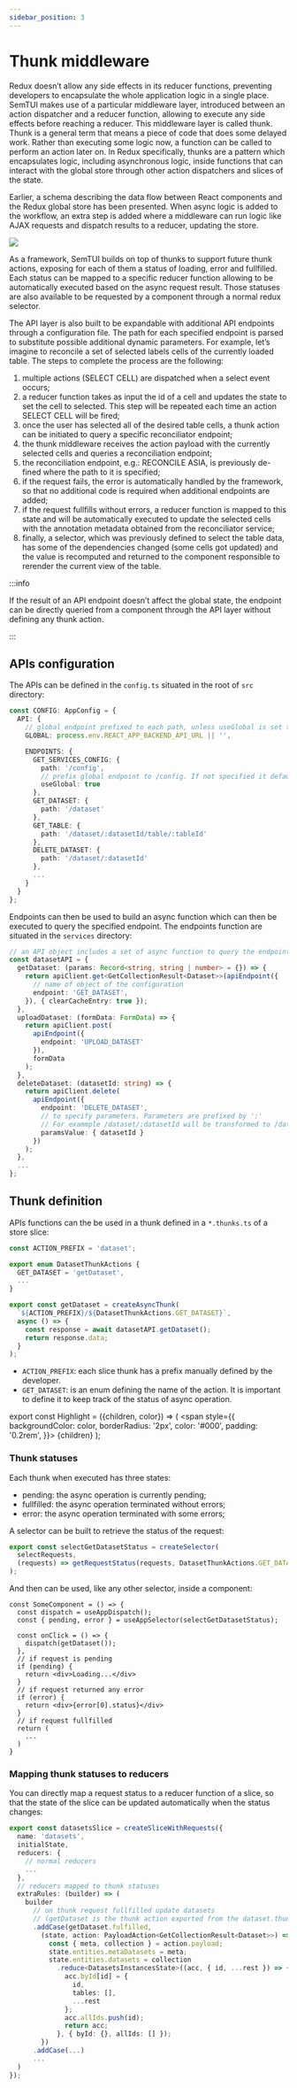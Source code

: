 ```yaml
---
sidebar_position: 3
---
```


# Thunk middleware
Redux doesn’t allow any side effects in its reducer
functions, preventing developers to encapsulate the whole application logic
in a single place. SemTUI makes use of a particular middleware layer, introduced between an action dispatcher and a reducer function, allowing to
execute any side effects before reaching a reducer. This middleware layer is
called thunk. Thunk is a general term that means a piece of code that does
some delayed work. Rather than executing some logic now, a function can be
called to perform an action later on. In Redux specifically, thunks are a pattern which encapsulates logic, including asynchronous logic, inside functions
that can interact with the global store through other action dispatchers and
slices of the state.

Earlier, a schema describing the data flow between React components
and the Redux global store has been presented. When async
logic is added to the workflow, an extra step is added where a middleware can
run logic like AJAX requests and dispatch results to a reducer, updating the
store.

<div style={{textAlign: 'center'}}>
  <img style={{width: '600px'}} src="/I2T-docs/img/thunk-flow.png" />
</div>

As a framework, SemTUI builds on top of thunks to support future thunk
actions, exposing for each of them a status of loading, error and fullfilled.
Each status can be mapped to a specific reducer function allowing to be
automatically executed based on the async request result. Those statuses
are also available to be requested by a component through a normal redux
selector.

The API layer is also built to be expandable with additional API endpoints through a configuration file. The path for each specified endpoint is
parsed to substitute possible additional dynamic parameters. For example,
let’s imagine to reconcile a set of selected labels cells of the currently loaded
table. The steps to complete the process are the following:

1. multiple actions (SELECT CELL) are dispatched when a select event
occurs;
2. a reducer function takes as input the id of a cell and updates the state
to set the cell to selected. This step will be repeated each time an
action SELECT CELL will be fired;
3. once the user has selected all of the desired table cells, a thunk action
can be initiated to query a specific reconciliator endpoint;
4. the thunk middleware receives the action payload with the currently
selected cells and queries a reconciliation endpoint;
5. the reconciliation endpoint, e.g.: RECONCILE ASIA, is previously de-
fined where the path to it is specified;
6. if the request fails, the error is automatically handled by the framework,
so that no additional code is required when additional endpoints are
added;
7. if the request fullfills without errors, a reducer function is mapped to
this state and will be automatically executed to update the selected cells
with the annotation metadata obtained from the reconciliator service;
8. finally, a selector, which was previously defined to select the table data,
has some of the dependencies changed (some cells got updated) and
the value is recomputed and returned to the component responsible to
rerender the current view of the table.


:::info

If the result of an API endpoint doesn’t
affect the global state, the endpoint can be directly queried from a component
through the API layer without defining any thunk action.

:::

## APIs configuration
The APIs can be defined in the `config.ts` situated in the root of `src` directory:

```ts title="config.ts"
const CONFIG: AppConfig = {
  API: {
    // global endpoint prefixed to each path, unless useGlobal is set to false
    GLOBAL: process.env.REACT_APP_BACKEND_API_URL || '',

    ENDPOINTS: {
      GET_SERVICES_CONFIG: {
        path: '/config',
        // prefix global endpoint to /config. If not specified it defaults to true
        useGlobal: true
      },
      GET_DATASET: {
        path: '/dataset'
      },
      GET_TABLE: {
        path: '/dataset/:datasetId/table/:tableId'
      },
      DELETE_DATASET: {
        path: '/dataset/:datasetId'
      },
      ...
    }
  }
};
```

Endpoints can then be used to build an async function which can then be executed to query the specified endpoint. The endpoints function are situated in the `services` directory:

```ts title="services/api/datasets.ts"
// an API object includes a set of async function to query the endpoints previously defined
const datasetAPI = {
  getDataset: (params: Record<string, string | number> = {}) => {
    return apiClient.get<GetCollectionResult<Dataset>>(apiEndpoint({
      // name of object of the configuration
      endpoint: 'GET_DATASET', 
    }), { clearCacheEntry: true });
  },
  uploadDataset: (formData: FormData) => {
    return apiClient.post(
      apiEndpoint({
        endpoint: 'UPLOAD_DATASET'
      }),
      formData
    );
  },
  deleteDataset: (datasetId: string) => {
    return apiClient.delete(
      apiEndpoint({
        endpoint: 'DELETE_DATASET',
        // to specify parameters. Parameters are prefixed by ':'
        // For exammple /dataset/:datasetId will be transformed to /dataset/[valueOfTheVariableDatasetId]
        paramsValue: { datasetId }
      })
    );
  },
  ...
};
```

## Thunk definition
APIs functions can the be used in a thunk defined in a `*.thunks.ts` of a store slice:

```ts title="store/slices/datasets/datasets.thunks.ts"
const ACTION_PREFIX = 'dataset';

export enum DatasetThunkActions {
  GET_DATASET = 'getDataset',
  ...
}

export const getDataset = createAsyncThunk(
  `${ACTION_PREFIX}/${DatasetThunkActions.GET_DATASET}`,
  async () => {
    const response = await datasetAPI.getDataset();
    return response.data;
  }
);
```

- `ACTION_PREFIX`: each slice thunk has a prefix manually defined by the developer.
- `GET_DATASET`: is an enum defining the name of the action. It is important to define it to keep track of the status of async operation.

export const Highlight = ({children, color}) => (
  <span
    style={{
      backgroundColor: color,
      borderRadius: '2px',
      color: '#000',
      padding: '0.2rem',
    }}>
    {children}
  </span>
);

### Thunk statuses
Each thunk when executed has three states:
- <Highlight color="rgba(255,199,0,0.24)">pending</Highlight>: the async operation is currently pending;
- <Highlight color="rgba(74,201,155,0.24)">fullfilled</Highlight>: the async operation terminated without errors;
- <Highlight color="rgba(244,87,37,0.24)">error</Highlight>: the async operation terminated with some errors;

A selector can be built to retrieve the status of the request:

```ts
export const selectGetDatasetStatus = createSelector(
  selectRequests,
  (requests) => getRequestStatus(requests, DatasetThunkActions.GET_DATASET)
);
```

And then can be used, like any other selector, inside a component:

```tsx
const SomeComponent = () => {
  const dispatch = useAppDispatch();
  const { pending, error } = useAppSelector(selectGetDatasetStatus);

  const onClick = () => {
    dispatch(getDataset());
  },
  // if request is pending
  if (pending) {
    return <div>Loading...</div>
  }
  // if request returned any error
  if (error) {
    return <div>{error[0].status}</div>
  }
  // if request fullfilled
  return (
    ...
  )
}
```

### Mapping thunk statuses to reducers
You can directly map a request status to a reducer function of a slice, so that the state of the slice can be updated automatically when the status changes:

```ts title="store/slices/dataset/dataset.slice.ts"
export const datasetsSlice = createSliceWithRequests({
  name: 'datasets',
  initialState,
  reducers: {
    // normal reducers
    ...
  },
  // reducers mapped to thunk statuses
  extraRules: (builder) => (
    builder
      // on thunk request fullfilled update datasets
      // (getDataset is the thunk action exported from the dataset.thunks.ts)
      .addCase(getDataset.fulfilled,
        (state, action: PayloadAction<GetCollectionResult<Dataset>>) => {
          const { meta, collection } = action.payload;
          state.entities.metaDatasets = meta;
          state.entities.datasets = collection
            .reduce<DatasetsInstancesState>((acc, { id, ...rest }) => {
              acc.byId[id] = {
                id,
                tables: [],
                ...rest
              };
              acc.allIds.push(id);
              return acc;
            }, { byId: {}, allIds: [] });
        })
      .addCase(...)
      ...
  )
});
```